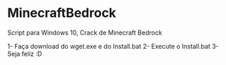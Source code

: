 # MinecraftBedrock
Script para Windows 10, Crack de Minecraft Bedrock


1- Faça download do wget.exe e do Install.bat 
2- Execute o Install.bat
3- Seja feliz :D
